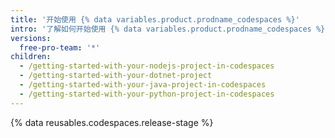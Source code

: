 ```yaml
---
title: '开始使用 {% data variables.product.prodname_codespaces %}'
intro: '了解如何开始使用 {% data variables.product.prodname_codespaces %}，包括特定语言的设置和配置。'
versions:
  free-pro-team: '*'
children:
  - /getting-started-with-your-nodejs-project-in-codespaces
  - /getting-started-with-your-dotnet-project
  - /getting-started-with-your-java-project-in-codespaces
  - /getting-started-with-your-python-project-in-codespaces
---
```


{% data reusables.codespaces.release-stage %}
